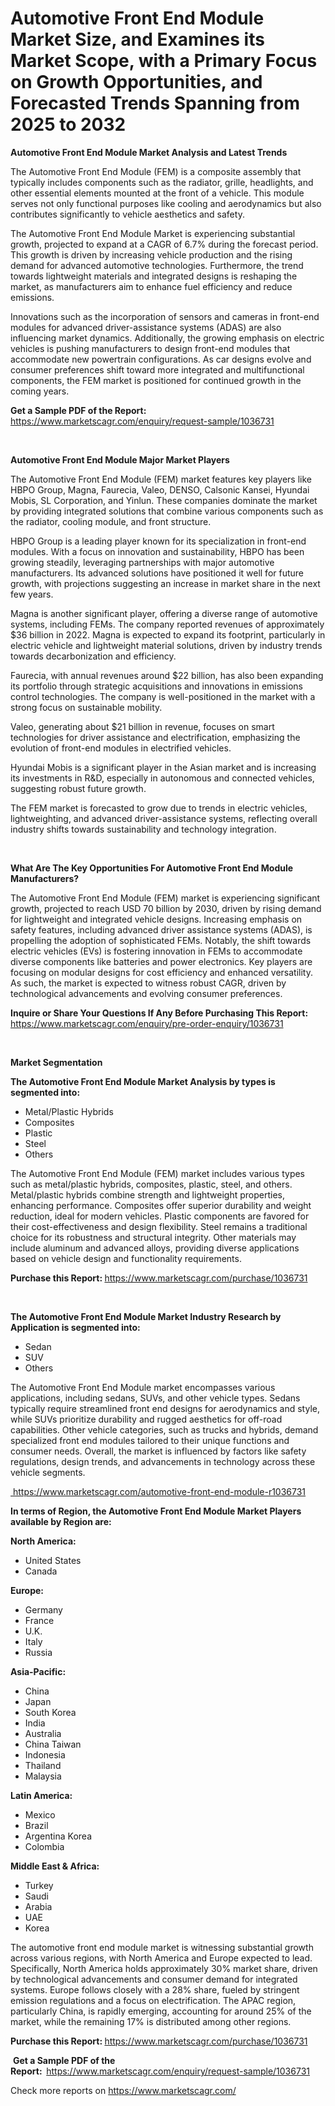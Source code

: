 <p><h1>Automotive Front End Module Market Size, and Examines its Market Scope, with a Primary Focus on Growth Opportunities, and Forecasted Trends Spanning from 2025 to 2032</h1></p><p><strong>Automotive Front End Module Market Analysis and Latest Trends</strong></p>
<p><p>The Automotive Front End Module (FEM) is a composite assembly that typically includes components such as the radiator, grille, headlights, and other essential elements mounted at the front of a vehicle. This module serves not only functional purposes like cooling and aerodynamics but also contributes significantly to vehicle aesthetics and safety.</p><p>The Automotive Front End Module Market is experiencing substantial growth, projected to expand at a CAGR of 6.7% during the forecast period. This growth is driven by increasing vehicle production and the rising demand for advanced automotive technologies. Furthermore, the trend towards lightweight materials and integrated designs is reshaping the market, as manufacturers aim to enhance fuel efficiency and reduce emissions.</p><p>Innovations such as the incorporation of sensors and cameras in front-end modules for advanced driver-assistance systems (ADAS) are also influencing market dynamics. Additionally, the growing emphasis on electric vehicles is pushing manufacturers to design front-end modules that accommodate new powertrain configurations. As car designs evolve and consumer preferences shift toward more integrated and multifunctional components, the FEM market is positioned for continued growth in the coming years.</p></p>
<p><strong>Get a Sample PDF of the Report:&nbsp;</strong> <a href="https://www.marketscagr.com/enquiry/request-sample/1036731?utm_campaign=2822&utm_medium=2&utm_source=Github&utm_content=ia&utm_term=30032025&utm_id=automotive-front-end-module">https://www.marketscagr.com/enquiry/request-sample/1036731</a></p>
<p>&nbsp;</p>
<p><strong>Automotive Front End Module Major Market Players</strong></p>
<p><p>The Automotive Front End Module (FEM) market features key players like HBPO Group, Magna, Faurecia, Valeo, DENSO, Calsonic Kansei, Hyundai Mobis, SL Corporation, and Yinlun. These companies dominate the market by providing integrated solutions that combine various components such as the radiator, cooling module, and front structure.</p><p>HBPO Group is a leading player known for its specialization in front-end modules. With a focus on innovation and sustainability, HBPO has been growing steadily, leveraging partnerships with major automotive manufacturers. Its advanced solutions have positioned it well for future growth, with projections suggesting an increase in market share in the next few years.</p><p>Magna is another significant player, offering a diverse range of automotive systems, including FEMs. The company reported revenues of approximately $36 billion in 2022. Magna is expected to expand its footprint, particularly in electric vehicle and lightweight material solutions, driven by industry trends towards decarbonization and efficiency.</p><p>Faurecia, with annual revenues around $22 billion, has also been expanding its portfolio through strategic acquisitions and innovations in emissions control technologies. The company is well-positioned in the market with a strong focus on sustainable mobility.</p><p>Valeo, generating about $21 billion in revenue, focuses on smart technologies for driver assistance and electrification, emphasizing the evolution of front-end modules in electrified vehicles.</p><p>Hyundai Mobis is a significant player in the Asian market and is increasing its investments in R&D, especially in autonomous and connected vehicles, suggesting robust future growth.</p><p>The FEM market is forecasted to grow due to trends in electric vehicles, lightweighting, and advanced driver-assistance systems, reflecting overall industry shifts towards sustainability and technology integration.</p></p>
<p>&nbsp;</p>
<p><strong>What Are The Key Opportunities For Automotive Front End Module Manufacturers?</strong></p>
<p><p>The Automotive Front End Module (FEM) market is experiencing significant growth, projected to reach USD 70 billion by 2030, driven by rising demand for lightweight and integrated vehicle designs. Increasing emphasis on safety features, including advanced driver assistance systems (ADAS), is propelling the adoption of sophisticated FEMs. Notably, the shift towards electric vehicles (EVs) is fostering innovation in FEMs to accommodate diverse components like batteries and power electronics. Key players are focusing on modular designs for cost efficiency and enhanced versatility. As such, the market is expected to witness robust CAGR, driven by technological advancements and evolving consumer preferences.</p></p>
<p><strong>Inquire or Share Your Questions If Any Before Purchasing This Report:</strong> <a href="https://www.marketscagr.com/enquiry/pre-order-enquiry/1036731?utm_campaign=2822&utm_medium=2&utm_source=Github&utm_content=ia&utm_term=30032025&utm_id=automotive-front-end-module">https://www.marketscagr.com/enquiry/pre-order-enquiry/1036731</a></p>
<p>&nbsp;</p>
<p><strong>Market Segmentation</strong></p>
<p><strong>The Automotive Front End Module Market Analysis by types is segmented into:</strong></p>
<p><ul><li>Metal/Plastic Hybrids</li><li>Composites</li><li>Plastic</li><li>Steel</li><li>Others</li></ul></p>
<p><p>The Automotive Front End Module (FEM) market includes various types such as metal/plastic hybrids, composites, plastic, steel, and others. Metal/plastic hybrids combine strength and lightweight properties, enhancing performance. Composites offer superior durability and weight reduction, ideal for modern vehicles. Plastic components are favored for their cost-effectiveness and design flexibility. Steel remains a traditional choice for its robustness and structural integrity. Other materials may include aluminum and advanced alloys, providing diverse applications based on vehicle design and functionality requirements.</p></p>
<p><strong>Purchase this Report:&nbsp;</strong><a href="https://www.marketscagr.com/purchase/1036731?utm_campaign=2822&utm_medium=2&utm_source=Github&utm_content=ia&utm_term=30032025&utm_id=automotive-front-end-module">https://www.marketscagr.com/purchase/1036731</a></p>
<p>&nbsp;</p>
<p><strong>The Automotive Front End Module Market Industry Research by Application is segmented into:</strong></p>
<p><ul><li>Sedan</li><li>SUV</li><li>Others</li></ul></p>
<p><p>The Automotive Front End Module market encompasses various applications, including sedans, SUVs, and other vehicle types. Sedans typically require streamlined front end designs for aerodynamics and style, while SUVs prioritize durability and rugged aesthetics for off-road capabilities. Other vehicle categories, such as trucks and hybrids, demand specialized front end modules tailored to their unique functions and consumer needs. Overall, the market is influenced by factors like safety regulations, design trends, and advancements in technology across these vehicle segments.</p></p>
<p><a href="https://www.marketscagr.com/automotive-front-end-module-r1036731?utm_campaign=2822&utm_medium=2&utm_source=Github&utm_content=ia&utm_term=30032025&utm_id=automotive-front-end-module">&nbsp;https://www.marketscagr.com/automotive-front-end-module-r1036731</a></p>
<p><strong>In terms of Region, the Automotive Front End Module Market Players available by Region are:</strong></p>
<p>
    <p> <strong> North America: </strong>
        <ul>
            <li>United States</li>
            <li>Canada</li>
        </ul>
        </p> 
    <p> <strong> Europe: </strong>
        <ul>
            <li>Germany</li>
            <li>France</li>
            <li>U.K.</li>
            <li>Italy</li>
            <li>Russia</li>
        </ul>
        </p> 
    <p> <strong> Asia-Pacific: </strong>
        <ul>
            <li>China</li>
            <li>Japan</li>
            <li>South Korea</li>
            <li>India</li>
            <li>Australia</li>
            <li>China Taiwan</li>
            <li>Indonesia</li>
            <li>Thailand</li>
            <li>Malaysia</li>
        </ul>
        </p> 
    <p> <strong> Latin America: </strong>
        <ul>
            <li>Mexico</li>
            <li>Brazil</li>
            <li>Argentina Korea</li>
            <li>Colombia</li>
        </ul>
        </p> 
    <p> <strong> Middle East & Africa: </strong>
        <ul>
            <li>Turkey</li>
            <li>Saudi</li>
            <li>Arabia</li>
            <li>UAE</li>
            <li>Korea</li>
        </ul>
    </p>
    </p>
<p><p>The automotive front end module market is witnessing substantial growth across various regions, with North America and Europe expected to lead. Specifically, North America holds approximately 30% market share, driven by technological advancements and consumer demand for integrated systems. Europe follows closely with a 28% share, fueled by stringent emission regulations and a focus on electrification. The APAC region, particularly China, is rapidly emerging, accounting for around 25% of the market, while the remaining 17% is distributed among other regions.</p></p>
<p><strong>Purchase this Report: </strong><a href="https://www.marketscagr.com/purchase/1036731?utm_campaign=2822&utm_medium=2&utm_source=Github&utm_content=ia&utm_term=30032025&utm_id=automotive-front-end-module">https://www.marketscagr.com/purchase/1036731</a></p>
<p>&nbsp;<strong>Get a Sample PDF of the Report:&nbsp;&nbsp;</strong><a href="https://www.marketscagr.com/enquiry/request-sample/1036731?utm_campaign=2822&utm_medium=2&utm_source=Github&utm_content=ia&utm_term=30032025&utm_id=automotive-front-end-module">https://www.marketscagr.com/enquiry/request-sample/1036731</a></p>
<p><strong></strong></p>
<p>Check more reports on <a href="https://www.marketscagr.com/?utm_campaign=2822&utm_medium=2&utm_source=Github&utm_content=ia&utm_term=30032025&utm_id=automotive-front-end-module">https://www.marketscagr.com/</a></p>